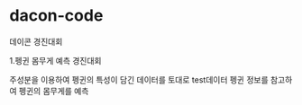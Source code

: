 # dacon-code
데이콘 경진대회

1.펭귄 몸무게 예측 경진대회

주성분을 이용하여 펭귄의 특성이 담긴 데이터를 토대로 test데이터 펭귄 정보를 참고하여 펭귄의 몸무게를 예측
